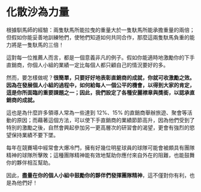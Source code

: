 # 化散沙為力量

根據馴馬師的經驗：兩隻馱馬所能拉曳的重量大於一隻馱馬所能承擔重量的兩倍；但假如你能妥善地訓練牠們，使牠們知道如何共同合作，那麼這兩隻馱馬負重的能力將是一隻馱馬的三倍！

這對每一位推薦人而言，都是一個意義非凡的例子。假如你能適時地激勵你的下手直銷商，你個人小組的業績一定比每個人都只顧自己的情況要好的多。

然而，要怎樣做呢？**很簡單，只要好好地表彰直銷商的成就，你就可收激勵之效。因為在發展個人小組的過程中，如何給每人一個公平的機會，以得到大家的肯定，這是你所面臨的重要課題之一；因此，我們設定了各種安麗襟章與獎銜，以認承直銷商的成就。**

這也是為什麼許多領導人常為一些達到 12%、15% 的直銷商舉辦旅遊、聚會等活動的原因；而藉著這個方法，可以使下手直銷商的業績節節高升，因為他們受到了特別的激勵之後，自然會興起參加另一更高層次的研習會的渴望，更會有強烈的慾望保持業績不要下墜。

每年在競賽場中經常會大爆冷門，擁有好幾位明星球員的球隊可能會被頗具有團隊精神的球隊所擊敗；這種團隊精神能有效地幫助你應付來自外在的阻難，也能鼓舞你的夥伴相互幫助。

因此，**盡量在你的個人小組中鼓勵你的夥伴們發揮團隊精神**，這不僅對你有利，也是為他們好！

